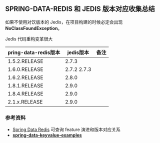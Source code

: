 

## SPRING-DATA-REDIS 和 JEDIS 版本对应收集总结

如果不使用对饮版本的 Jedis，在项目构建的时候必定会出现 **NoClassFoundException**。

Jedis 代码重构变革很大

| pring-data-redis版本 | jedis版本    | 备注 |
| -------------------- | ------------ | ---- |
| 1.5.2.RELEASE        | 2.7.3        |      |
| 1.6.0.RELEASE        | 2.7.2  2.7.3 |      |
| 1.6.2.RELEASE        | 2.8.0        |      |
| 1.8.1.RELEASE        | 2.9.0        |      |
| 1.8.4.RELEASE        | 2.9.0        |      |
| 2.1.x.RELEASE        | 2.9.0        |      |

### 参考资料

- [Spring Data Redis](https://docs.spring.io/spring-data/data-redis/docs/current/reference/html/#new-in-2.1.0) 可查询 feature 演进和版本对应关系
- [**spring-data-keyvalue-examples**](https://github.com/spring-projects/spring-data-keyvalue-examples)